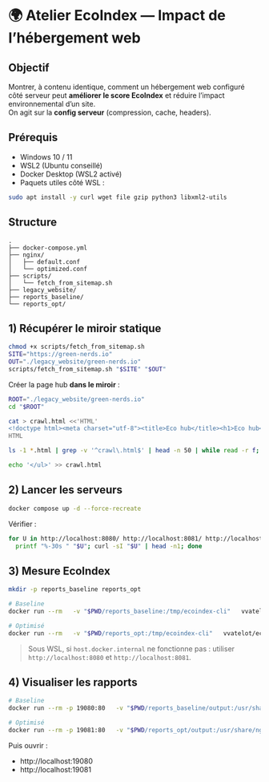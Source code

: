 # 🌍 Atelier EcoIndex — Impact de l’hébergement web

## Objectif
Montrer, à contenu identique, comment un hébergement web configuré côté serveur peut **améliorer le score EcoIndex** et réduire l’impact environnemental d’un site.  
On agit sur la **config serveur** (compression, cache, headers).

## Prérequis
- Windows 10 / 11
- WSL2 (Ubuntu conseillé)
- Docker Desktop (WSL2 activé)
- Paquets utiles côté WSL :
```bash
sudo apt install -y curl wget file gzip python3 libxml2-utils
```

## Structure
```text
.
├── docker-compose.yml
├── nginx/
│   ├── default.conf
│   └── optimized.conf
├── scripts/
│   └── fetch_from_sitemap.sh
├── legacy_website/
├── reports_baseline/
└── reports_opt/
```

## 1) Récupérer le miroir statique
```bash
chmod +x scripts/fetch_from_sitemap.sh
SITE="https://green-nerds.io"
OUT="./legacy_website/green-nerds.io"
scripts/fetch_from_sitemap.sh "$SITE" "$OUT"
```

Créer la page hub **dans le miroir** :
```bash
ROOT="./legacy_website/green-nerds.io"
cd "$ROOT"

cat > crawl.html <<'HTML'
<!doctype html><meta charset="utf-8"><title>Eco hub</title><h1>Eco hub</h1><ul>
HTML

ls -1 *.html | grep -v '^crawl\.html$' | head -n 50 | while read -r f; do printf '  <li><a href="/%s">/%s</a></li>\n' "$f" "$f"; done >> crawl.html

echo '</ul>' >> crawl.html
```

## 2) Lancer les serveurs
```bash
docker compose up -d --force-recreate
```
Vérifier :
```bash
for U in http://localhost:8080/ http://localhost:8081/ http://localhost:18080/; do
  printf "%-30s " "$U"; curl -sI "$U" | head -n1; done
```

## 3) Mesure EcoIndex
```bash
mkdir -p reports_baseline reports_opt

# Baseline
docker run --rm   -v "$PWD/reports_baseline:/tmp/ecoindex-cli"   vvatelot/ecoindex-cli:latest   ecoindex-cli analyze     --url "http://host.docker.internal:8080/crawl.html"     --recursive --no-interaction --html-report --export-format csv

# Optimisé
docker run --rm   -v "$PWD/reports_opt:/tmp/ecoindex-cli"   vvatelot/ecoindex-cli:latest   ecoindex-cli analyze     --url "http://host.docker.internal:8081/crawl.html"     --recursive --no-interaction --html-report --export-format csv
```
> Sous WSL, si `host.docker.internal` ne fonctionne pas : utiliser `http://localhost:8080` et `http://localhost:8081`.

## 4) Visualiser les rapports
```bash
# Baseline
docker run --rm -p 19080:80   -v "$PWD/reports_baseline/output:/usr/share/nginx/html:ro" nginx:alpine

# Optimisé
docker run --rm -p 19081:80   -v "$PWD/reports_opt/output:/usr/share/nginx/html:ro" nginx:alpine
```
Puis ouvrir :
- http://localhost:19080  
- http://localhost:19081
